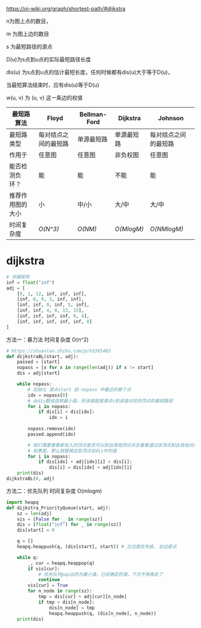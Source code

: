 https://oi-wiki.org/graph/shortest-path/#dijkstra

n为图上点的数目，

m 为图上边的数目 

s 为最短路径的源点 

D(u)为s点到u点的实际最短路径长度 

dis(u) 为s点到u点的估计最短长度，任何时候都有dis(u)大于等于D(u)，

当最短算法结束时，应有dis(u)等于D(u) 

w(u, v) 为 (u, v) 这一条边的权值

| 最短路算法       | Floyd                | Bellman-Ford | Dijkstra   | Johnson              |
| ---------------- | -------------------- | ------------ | ---------- | -------------------- |
| 最短路类型       | 每对结点之间的最短路 | 单源最短路   | 单源最短路 | 每对结点之间的最短路 |
| 作用于           | 任意图               | 任意图       | 非负权图   | 任意图               |
| 能否检测负环？   | 能                   | 能           | 不能       | 能                   |
| 推荐作用图的大小 | 小                   | 中/小        | 大/中      | 大/中                |
| 时间复杂度       | *O(N^3)*             | *O(NM)*      | *O(MlogM)* | *O(NMlogM)*          |

# dijkstra

```python
# 邻接矩阵
inf = float("inf")
adj = [
    [0, 1, 12, inf, inf, inf],
    [inf, 0, 9, 3, inf, inf],
    [inf, inf, 0, inf, 5, inf],
    [inf, inf, 4, 0, 13, 15],
    [inf, inf, inf, inf, 0, 4],
    [inf, inf, inf, inf, inf, 0]
]
```

方法一：暴力法 时间复杂度 O(n^2)

```python
# https://zhuanlan.zhihu.com/p/63395403
def dijkstraBL(start, adj):
    passed = [start]
    nopass = [x for x in range(len(adj)) if x != start]
    dis = adj[start]

    while nopass:
        # 初始化 源点start 到 nopass 中最近的那个点
        idx = nopass[0]
        # 从dis数组选择最小值，则该值就是源点s到该值对应的顶点的最短路径
        for i in nopass:
            if dis[i] < dis[idx]:
                idx = i
        
        nopass.remove(idx)
        passed.append(idx)

        # 我们需要看看新加入的顶点是否可以到达其他顶点并且看看通过该顶点到达其他点的路径长度是否比源点直接到达短，
        # 如果是，那么就替换这些顶点在dis中的值
        for i in nopass:
            if dis[idx] + adj[idx][i] < dis[i]:
                dis[i] = dis[idx] + adj[idx][i]
    print(dis)
dijkstraBL(0, adj)
```

方法二：优先队列 时间复杂度  O(mlogm)

```python
import heapq
def dijkstra_PriorityQueue(start, adj):
    sz = len(adj)
    vis = [False for _ in range(sz)]
    dis = [float("inf") for _ in range(sz)]
    dis[start] = 0

    q = []
    heapq.heappush(q, (dis[start], start)) # 左边是优先级, 右边是点

    while q:
        _, cur = heapq.heappop(q)
        if vis[cur]:
            # 优先队列pop出的为最小值，已经确定的值，下次不用再走了
            continue
        vis[cur] = True
        for n_node in range(sz):
            tmp = dis[cur] + adj[cur][n_node]
            if tmp < dis[n_node]:
                dis[n_node] = tmp
                heapq.heappush(q, (dis[n_node], n_node))
    print(dis)
```

